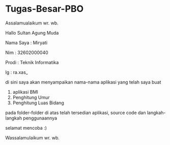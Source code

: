 # Tugas-Besar-PBO

Assalamualaikum wr. wb.

Hallo Sultan Agung Muda

Nama Saya : Miryati

Nim          : 32602000040

Prodi        : Teknik Informatika 

Ig           : ra.xas_

di sini saya akan menyampaikan nama-nama aplikasi yang telah saya buat

1. aplikasi BMI 
2. Penghitung Umur
3. Penghitung Luas Bidang

pada folder-folder di atas telah tersedian aplikasi, source code dan langkah-langkah penggunaannya 

selamat mencoba :)

Wassalamulaikum wr. wb.
